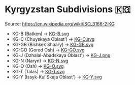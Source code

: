 # Kyrgyzstan Subdivisions 🇰🇬

Source: https://en.wikipedia.org/wiki/ISO_3166-2:KG

* KG-B (Batken) -> [KG-B.svg](https://github.com/amckenna41/iso3166-flag-icons/blob/main/iso3166-2-icons/KG/KG-B.svg)
* KG-C (Chuyskaya Oblast') -> [KG-C.svg](https://github.com/amckenna41/iso3166-flag-icons/blob/main/iso3166-2-icons/KG/KG-C.svg)
* KG-GB (Bishkek Shaary) -> [KG-GB.svg](https://github.com/amckenna41/iso3166-flag-icons/blob/main/iso3166-2-icons/KG/KG-GB.svg)
* KG-GO (Gorod Osh) -> [KG-GO.svg](https://github.com/amckenna41/iso3166-flag-icons/blob/main/iso3166-2-icons/KG/KG-GO.svg)
* KG-J (Dzhalal-Abadskaya Oblast') -> [KG-J.png](https://github.com/amckenna41/iso3166-flag-icons/blob/main/iso3166-2-icons/KG/KG-J.png)
* KG-N (Naryn) -> [KG-N.svg](https://github.com/amckenna41/iso3166-flag-icons/blob/main/iso3166-2-icons/KG/KG-N.svg)
* KG-O (Osh) -> [KG-O.svg](https://github.com/amckenna41/iso3166-flag-icons/blob/main/iso3166-2-icons/KG/KG-O.svg)
* KG-T (Talas) -> [KG-T.svg](https://github.com/amckenna41/iso3166-flag-icons/blob/main/iso3166-2-icons/KG/KG-T.svg)
* KG-Y (Issyk-Kul'Skaja Oblast') -> [KG-Y.svg](https://github.com/amckenna41/iso3166-flag-icons/blob/main/iso3166-2-icons/KG/KG-Y.svg)
